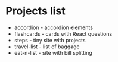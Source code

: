 # Projects list

- accordion - accordion elements
- flashcards - cards with React questions
- steps - tiny site with projects
- travel-list - list of baggage
- eat-n-list - site with bill splitting
